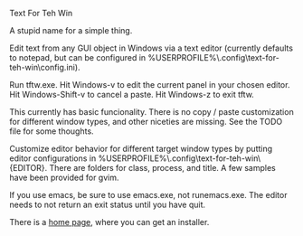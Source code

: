 Text For Teh Win

A stupid name for a simple thing.

Edit text from any GUI object in Windows via a text editor 
(currently defaults to notepad, but can be configured in 
%USERPROFILE%\\.config\text-for-teh-win\config.ini).

Run tftw.exe.
Hit Windows-v to edit the current panel in your chosen editor.
Hit Windows-Shift-v to cancel a paste.
Hit Windows-z to exit tftw.

This currently has basic funcionality.
There is no copy / paste customization for different window types,
and other niceties are missing. See the TODO file for some thoughts.

Customize editor behavior for different target window types by putting editor
configurations in 
%USERPROFILE%\\.config\text-for-teh-win\\{EDITOR}\.
There are folders for class, process, and title. 
A few samples have been provided for gvim.

If you use emacs, be sure to use emacs.exe, not runemacs.exe.
The editor needs to not return an exit status until you have quit.

There is a 
[home page](http://www.birnel.org/~noah/software/text-for-teh-win/index.html),
where you can get an installer.
